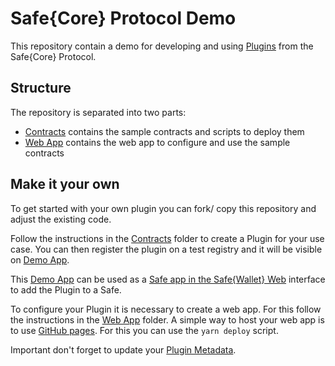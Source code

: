 # Safe{Core} Protocol Demo

This repository contain a demo for developing and using [Plugins](https://github.com/5afe/safe-core-protocol-specs/tree/main/integrations#plugins) from the Safe{Core} Protocol.

## Structure

The repository is separated into two parts:

- [Contracts](./contracts/) contains the sample contracts and scripts to deploy them
- [Web App](./web/) contains the web app to configure and use the sample contracts

## Make it your own

To get started with your own plugin you can fork/ copy this repository and adjust the existing code.

Follow the instructions in the [Contracts](./contracts/) folder to create a Plugin for your use case. You can then register the plugin on a test registry and it will be visible on [Demo App](https://5afe.github.io/safe-core-protocol-demo).

This [Demo App](https://5afe.github.io/safe-core-protocol-demo) can be used as a [Safe app in the Safe{Wallet} Web](https://app.safe.global/share/safe-app?appUrl=https%3A%2F%2F5afe.github.io%2Fsafe-core-protocol-demo&chain=gor) interface to add the Plugin to a Safe.

To configure your Plugin it is necessary to create a web app. For this follow the instructions in the [Web App](./web/) folder. A simple way to host your web app is to use [GitHub pages](https://pages.github.com/). For this you can use the `yarn deploy` script.

Important don't forget to update your [Plugin Metadata](./contracts/README.md#plugin-metadata).
